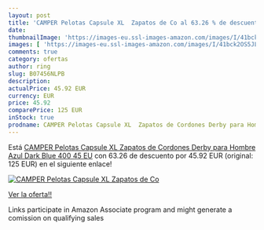 ```yaml
---
layout: post
title: 'CAMPER Pelotas Capsule XL  Zapatos de Co al 63.26 % de descuento'
date: 
thumbnailImage: 'https://images-eu.ssl-images-amazon.com/images/I/41bck2OS5JL._SL200_.jpg'
images: [ 'https://images-eu.ssl-images-amazon.com/images/I/41bck2OS5JL._SL200_.jpg' ]
comments: true
category: ofertas
author: ring
slug: B07456NLPB
description:
actualPrice: 45.92 EUR
currency: EUR
price: 45.92
comparePrice: 125 EUR
inStock: true
prodname: CAMPER Pelotas Capsule XL  Zapatos de Cordones Derby para Hombre  Azul  Dark Blue 400   45 EU
---
```


Está [CAMPER Pelotas Capsule XL  Zapatos de Cordones Derby para Hombre  Azul  Dark Blue 400   45 EU](https://www.amazon.es/dp/B07456NLPB/?tag=tolees-21) con 63.26 de descuento por 45.92 EUR (original: 125 EUR) en el siguiente enlace!

[![CAMPER Pelotas Capsule XL  Zapatos de Co](https://images-eu.ssl-images-amazon.com/images/I/41bck2OS5JL._SL200_.jpg)](https://www.amazon.es/dp/B07456NLPB/?tag=tolees-21)

[Ver la oferta!!](https://www.amazon.es/dp/B07456NLPB/?tag=tolees-21)

Links participate in Amazon Associate program and might generate a comission on qualifying sales



